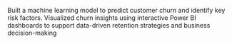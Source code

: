 Built a machine learning model to predict customer churn and identify key risk factors. Visualized churn insights using interactive Power BI dashboards to support data-driven retention strategies and business decision-making

